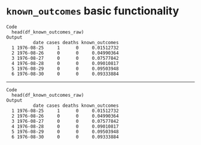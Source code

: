 # `known_outcomes` basic functionality

    Code
      head(df_known_outcomes_raw)
    Output
              date cases deaths known_outcomes
      1 1976-08-25     1      0     0.01512732
      2 1976-08-26     0      0     0.04990364
      3 1976-08-27     0      0     0.07577842
      4 1976-08-28     0      0     0.09010817
      5 1976-08-29     0      0     0.09503948
      6 1976-08-30     0      0     0.09333884

---

    Code
      head(df_known_outcomes_raw)
    Output
              date cases deaths known_outcomes
      1 1976-08-25     1      0     0.01512732
      2 1976-08-26     0      0     0.04990364
      3 1976-08-27     0      0     0.07577842
      4 1976-08-28     0      0     0.09010817
      5 1976-08-29     0      0     0.09503948
      6 1976-08-30     0      0     0.09333884


